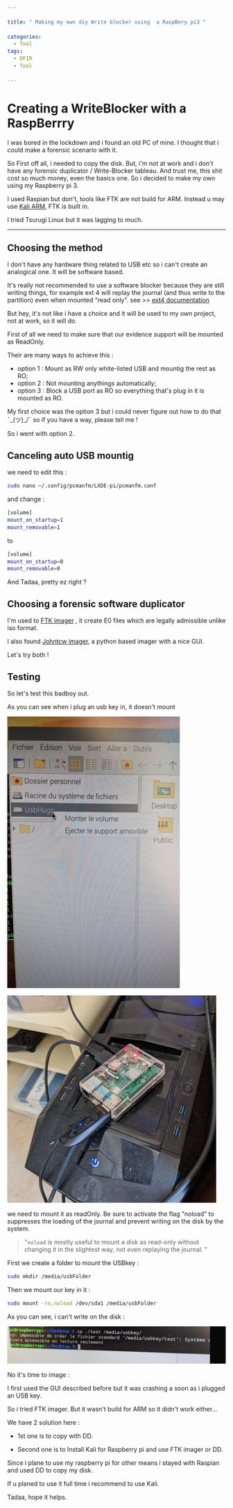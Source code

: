 ```yaml
---

title: " Making my own diy Write blocker using  a RaspBery pi3 "

categories:
  - Tool
tags:
  - DFIR
  - Tool

---
```


# Creating a  WriteBlocker with a  RaspBerrry

I  was bored in the lockdown and i found an old PC of mine. I thought  that i could make a forensic scenario with it.

So First off all, i needed to copy the disk. But, i'm not at work and i don't have any forensic duplicator / Write-Blocker tableau. And trust me, this shit cost so much money, even the basics one. So i decided to make my own using my Raspberry pi 3.

I used Raspian but don't, tools like FTK are not build for ARM. Instead u may use [Kali ARM](https://www.kali.org/docs/arm/kali-linux-raspberry-pi/. "kali for raspberry"), FTK is built in.

I tried Tsurugi Linux but it was lagging to much.

---

## Choosing the method

I don't have any hardware thing related to USB etc so i can't create an analogical one. It will be software based.

It's really not recommended to use  a software blocker because they are still writing things, for example ext 4 will replay the journal (and thus write to the partition) even when mounted "read only". see >>  [ext4 documentation](https://www.kernel.org/doc/Documentation/filesystems/ext4.txt "ext4 documentation")

But hey, it's not like i have a choice and it will be used to my own project, not at work, so it will do.

First of all we need to make sure that our evidence support will be mounted as ReadOnly.

Their are  many ways to achieve this : 

- option 1 : Mount as RW only white-listed USB and mountig the rest as RO;
- option 2 : Not mounting anythings automatically;
- option 3 : Block a USB port as RO so everything that's plug in it is mounted as RO.

My first choice was the option 3 but i could never figure out how to do that  ¯\_(ツ)_/¯ so if you have a way, please tell me !

So i went with option 2.

## Canceling auto USB mountig 

we need  to edit this : 

```bash
sudo nano ~/.config/pcmanfm/LXDE-pi/pcmanfm.conf
```

and change : 

```bash
[volume]
mount_on_startup=1
mount_removable=1
```

to

```bash
[volume]
mount_on_startup=0
mount_removable=0
```

And Tadaa, pretty ez right ? 

## Choosing a forensic software duplicator

I'm used to [FTK imager](https://accessdata.com/product-download/debian-and-ubuntu-x64-3-1-1 "ftk") , it create E0 files which are legally admissible unlike iso format.

I also found [Johntcw imager](https://github.com/johntcw/Forensic-Imager "Johntcw imager"), a python  based imager with a nice GUI.

Let's try both ! 

## Testing

So let's test this badboy out.

As you can see when i plug an usb key in, it doesn't mount

![usbNotmounted](/assets/images/raspImager/ntmounted.png?raw=true "not mounted")

![usb](/assets/images/raspImager/usbPlug.png?raw=true "usbPluged")

we need to mount it as readOnly. Be sure to activate the flag "noload" to suppresses the loading of the journal and prevent writing on the disk by the system.

> "`noload` is mostly useful to mount a disk as read-only without changing it in the slightest way, not even replaying the journal. "

First we create a folder to mount the USBkey : 

```bash
sudo mkdir /media/usbFolder
```

Then we mount our key in it : 

```bash
sudo mount -ro,noload /dev/sda1 /media/usbFolder
```

As you can see, i can't write on the disk : 

![errWrite](/assets/images/raspImager/trycpy.png?raw=true "errWrite")

No it's time to image : 

I first used the GUI described before but it was crashing a soon as i plugged an USB key.

So i tried FTK imager. But it wasn't build for ARM so it didn't work either...

We have 2 solution here :

- 1st one is to copy with DD.

- Second one is to Install Kali for Raspberry pi and use FTK imager or DD.

Since i plane to use my raspberry pi for other means i stayed with Raspian and used DD to copy my disk.

 If u planed to use it full time i recommend to use Kali.



Tadaa, hope it helps.



